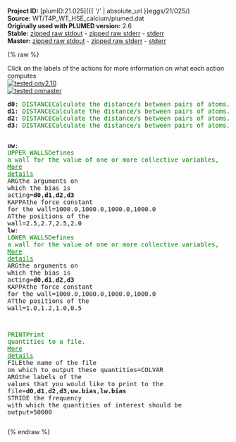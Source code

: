 **Project ID:** [plumID:21.025]({{ '/' | absolute_url }}eggs/21/025/)  
**Source:** WT/T4P_WT_HSE_calcium/plumed.dat  
**Originally used with PLUMED version:** 2.6  
**Stable:** [zipped raw stdout](plumed.dat.plumed.stdout.txt.zip) - [zipped raw stderr](plumed.dat.plumed.stderr.txt.zip) - [stderr](plumed.dat.plumed.stderr)  
**Master:** [zipped raw stdout](plumed.dat.plumed_master.stdout.txt.zip) - [zipped raw stderr](plumed.dat.plumed_master.stderr.txt.zip) - [stderr](plumed.dat.plumed_master.stderr)  

{% raw %}
<div class="plumedpreheader">
<div class="headerInfo" id="value_details_data/WT/T4P_WT_HSE_calcium/plumed.dat"> Click on the labels of the actions for more information on what each action computes </div>
<div class="containerBadge">
<div class="headerBadge"><a href="plumed.dat.plumed.stderr"><img src="https://img.shields.io/badge/v2.10-passing-green.svg" alt="tested onv2.10" /></a></div>
<div class="headerBadge"><a href="plumed.dat.plumed_master.stderr"><img src="https://img.shields.io/badge/master-passing-green.svg" alt="tested onmaster" /></a></div>
</div>
</div>
<pre class="plumedlisting">
<b name="data/WT/T4P_WT_HSE_calcium/plumed.datd0" onclick='showPath("data/WT/T4P_WT_HSE_calcium/plumed.dat","data/WT/T4P_WT_HSE_calcium/plumed.datd0","data/WT/T4P_WT_HSE_calcium/plumed.datd0","brown")'>d0</b>: <span class="plumedtooltip" style="color:green">DISTANCE<span class="right">Calculate the distance/s between pairs of atoms. <a href="https://www.plumed.org/doc-master/user-doc/html/DISTANCE" style="color:green">More details</a><i></i></span></span> <span class="plumedtooltip">ATOMS<span class="right">the pair of atom that we are calculating the distance between<i></i></span></span>=727,2885
<span style="display:none;" id="data/WT/T4P_WT_HSE_calcium/plumed.datd0">The DISTANCE action with label <b>d0</b> calculates the following quantities:<table  align="center" frame="void" width="95%" cellpadding="5%"><tr><td width="5%"><b> Quantity </b>  </td><td><b> Description </b> </td></tr><tr><td width="5%">d0.value</td><td>the DISTANCE between this pair of atoms</td></tr></table></span><b name="data/WT/T4P_WT_HSE_calcium/plumed.datd1" onclick='showPath("data/WT/T4P_WT_HSE_calcium/plumed.dat","data/WT/T4P_WT_HSE_calcium/plumed.datd1","data/WT/T4P_WT_HSE_calcium/plumed.datd1","brown")'>d1</b>: <span class="plumedtooltip" style="color:green">DISTANCE<span class="right">Calculate the distance/s between pairs of atoms. <a href="https://www.plumed.org/doc-master/user-doc/html/DISTANCE" style="color:green">More details</a><i></i></span></span> <span class="plumedtooltip">ATOMS<span class="right">the pair of atom that we are calculating the distance between<i></i></span></span>=2791,4949
<span style="display:none;" id="data/WT/T4P_WT_HSE_calcium/plumed.datd1">The DISTANCE action with label <b>d1</b> calculates the following quantities:<table  align="center" frame="void" width="95%" cellpadding="5%"><tr><td width="5%"><b> Quantity </b>  </td><td><b> Description </b> </td></tr><tr><td width="5%">d1.value</td><td>the DISTANCE between this pair of atoms</td></tr></table></span><b name="data/WT/T4P_WT_HSE_calcium/plumed.datd2" onclick='showPath("data/WT/T4P_WT_HSE_calcium/plumed.dat","data/WT/T4P_WT_HSE_calcium/plumed.datd2","data/WT/T4P_WT_HSE_calcium/plumed.datd2","brown")'>d2</b>: <span class="plumedtooltip" style="color:green">DISTANCE<span class="right">Calculate the distance/s between pairs of atoms. <a href="https://www.plumed.org/doc-master/user-doc/html/DISTANCE" style="color:green">More details</a><i></i></span></span> <span class="plumedtooltip">ATOMS<span class="right">the pair of atom that we are calculating the distance between<i></i></span></span>=4855,7013
<span style="display:none;" id="data/WT/T4P_WT_HSE_calcium/plumed.datd2">The DISTANCE action with label <b>d2</b> calculates the following quantities:<table  align="center" frame="void" width="95%" cellpadding="5%"><tr><td width="5%"><b> Quantity </b>  </td><td><b> Description </b> </td></tr><tr><td width="5%">d2.value</td><td>the DISTANCE between this pair of atoms</td></tr></table></span><b name="data/WT/T4P_WT_HSE_calcium/plumed.datd3" onclick='showPath("data/WT/T4P_WT_HSE_calcium/plumed.dat","data/WT/T4P_WT_HSE_calcium/plumed.datd3","data/WT/T4P_WT_HSE_calcium/plumed.datd3","brown")'>d3</b>: <span class="plumedtooltip" style="color:green">DISTANCE<span class="right">Calculate the distance/s between pairs of atoms. <a href="https://www.plumed.org/doc-master/user-doc/html/DISTANCE" style="color:green">More details</a><i></i></span></span> <span class="plumedtooltip">ATOMS<span class="right">the pair of atom that we are calculating the distance between<i></i></span></span>=6974,478

<span style="display:none;" id="data/WT/T4P_WT_HSE_calcium/plumed.datd3">The DISTANCE action with label <b>d3</b> calculates the following quantities:<table  align="center" frame="void" width="95%" cellpadding="5%"><tr><td width="5%"><b> Quantity </b>  </td><td><b> Description </b> </td></tr><tr><td width="5%">d3.value</td><td>the DISTANCE between this pair of atoms</td></tr></table></span><b name="data/WT/T4P_WT_HSE_calcium/plumed.datuw" onclick='showPath("data/WT/T4P_WT_HSE_calcium/plumed.dat","data/WT/T4P_WT_HSE_calcium/plumed.datuw","data/WT/T4P_WT_HSE_calcium/plumed.datuw","brown")'>uw</b>: <span class="plumedtooltip" style="color:green">UPPER_WALLS<span class="right">Defines a wall for the value of one or more collective variables, <a href="https://www.plumed.org/doc-master/user-doc/html/UPPER_WALLS" style="color:green">More details</a><i></i></span></span> <span class="plumedtooltip">ARG<span class="right">the arguments on which the bias is acting<i></i></span></span>=<b name="data/WT/T4P_WT_HSE_calcium/plumed.datd0">d0</b>,<b name="data/WT/T4P_WT_HSE_calcium/plumed.datd1">d1</b>,<b name="data/WT/T4P_WT_HSE_calcium/plumed.datd2">d2</b>,<b name="data/WT/T4P_WT_HSE_calcium/plumed.datd3">d3</b> <span class="plumedtooltip">KAPPA<span class="right">the force constant for the wall<i></i></span></span>=1000.0,1000.0,1000.0,1000.0 <span class="plumedtooltip">AT<span class="right">the positions of the wall<i></i></span></span>=2.5,2.7,2.5,2.0
<span style="display:none;" id="data/WT/T4P_WT_HSE_calcium/plumed.datuw">The UPPER_WALLS action with label <b>uw</b> calculates the following quantities:<table  align="center" frame="void" width="95%" cellpadding="5%"><tr><td width="5%"><b> Quantity </b>  </td><td><b> Description </b> </td></tr><tr><td width="5%">uw.bias</td><td>the instantaneous value of the bias potential</td></tr><tr><td width="5%">uw.force2</td><td>the instantaneous value of the squared force due to this bias potential</td></tr></table></span><b name="data/WT/T4P_WT_HSE_calcium/plumed.datlw" onclick='showPath("data/WT/T4P_WT_HSE_calcium/plumed.dat","data/WT/T4P_WT_HSE_calcium/plumed.datlw","data/WT/T4P_WT_HSE_calcium/plumed.datlw","brown")'>lw</b>: <span class="plumedtooltip" style="color:green">LOWER_WALLS<span class="right">Defines a wall for the value of one or more collective variables, <a href="https://www.plumed.org/doc-master/user-doc/html/LOWER_WALLS" style="color:green">More details</a><i></i></span></span> <span class="plumedtooltip">ARG<span class="right">the arguments on which the bias is acting<i></i></span></span>=<b name="data/WT/T4P_WT_HSE_calcium/plumed.datd0">d0</b>,<b name="data/WT/T4P_WT_HSE_calcium/plumed.datd1">d1</b>,<b name="data/WT/T4P_WT_HSE_calcium/plumed.datd2">d2</b>,<b name="data/WT/T4P_WT_HSE_calcium/plumed.datd3">d3</b> <span class="plumedtooltip">KAPPA<span class="right">the force constant for the wall<i></i></span></span>=1000.0,1000.0,1000.0,1000.0 <span class="plumedtooltip">AT<span class="right">the positions of the wall<i></i></span></span>=1.0,1.2,1.0,0.5

<span style="display:none;" id="data/WT/T4P_WT_HSE_calcium/plumed.datlw">The LOWER_WALLS action with label <b>lw</b> calculates the following quantities:<table  align="center" frame="void" width="95%" cellpadding="5%"><tr><td width="5%"><b> Quantity </b>  </td><td><b> Description </b> </td></tr><tr><td width="5%">lw.bias</td><td>the instantaneous value of the bias potential</td></tr><tr><td width="5%">lw.force2</td><td>the instantaneous value of the squared force due to this bias potential</td></tr></table></span><span class="plumedtooltip" style="color:green">PRINT<span class="right">Print quantities to a file. <a href="https://www.plumed.org/doc-master/user-doc/html/PRINT" style="color:green">More details</a><i></i></span></span> <span class="plumedtooltip">FILE<span class="right">the name of the file on which to output these quantities<i></i></span></span>=COLVAR <span class="plumedtooltip">ARG<span class="right">the labels of the values that you would like to print to the file<i></i></span></span>=<b name="data/WT/T4P_WT_HSE_calcium/plumed.datd0">d0</b>,<b name="data/WT/T4P_WT_HSE_calcium/plumed.datd1">d1</b>,<b name="data/WT/T4P_WT_HSE_calcium/plumed.datd2">d2</b>,<b name="data/WT/T4P_WT_HSE_calcium/plumed.datd3">d3</b>,<b name="data/WT/T4P_WT_HSE_calcium/plumed.datuw">uw.bias</b>,<b name="data/WT/T4P_WT_HSE_calcium/plumed.datlw">lw.bias</b> <span class="plumedtooltip">STRIDE<span class="right"> the frequency with which the quantities of interest should be output<i></i></span></span>=50000
</pre>
{% endraw %}
